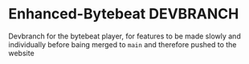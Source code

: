 # Enhanced-Bytebeat DEVBRANCH

Devbranch for the bytebeat player, for features to be made slowly and individually before baing merged to `main` and therefore pushed to the website
